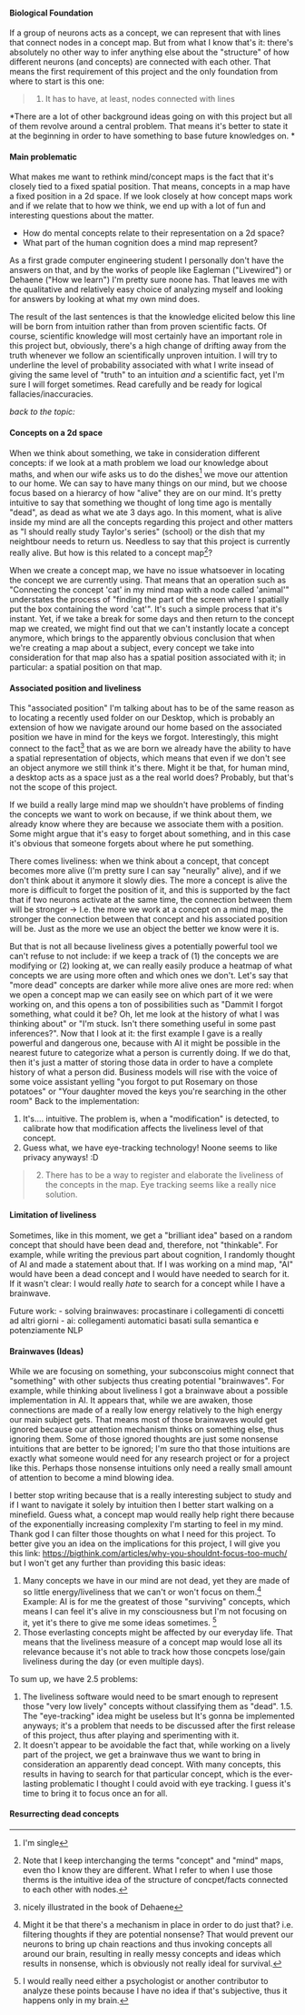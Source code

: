 #### Biological Foundation

If a group of neurons acts as a concept, we can represent that with lines that connect nodes in a concept map.
But from what I know that's it: there's absolutely no other way to infer anything else about the "structure" of how different neurons (and concepts) are connected
with each other. 
That means the first requirement of this project and the only foundation from where to start is this one:
>1. It has to have, at least, nodes connected with lines


*There are a lot of other background ideas going on with this project but all of them revolve around a central problem.
That means it's better to state it at the beginning in order to have something to base future knowledges on. *
#### Main problematic

What makes me want to rethink mind/concept maps is the fact that it's closely tied to a fixed spatial position.
That means, concepts in a map have a fixed position in a 2d space. 
If we look closely at how concept maps work and if we relate that to how we think, we end up with a lot of fun and interesting questions about the matter. 
* How do mental concepts relate to their representation on a 2d space? 
* What part of the human cognition does a mind map represent?

As a first grade computer engineering student I personally don't have the answers on that, and by the works of people like Eagleman ("Livewired")
or Dehaene ("How we learn") I'm pretty sure noone has. 
That leaves me with the qualitative and relatively easy choice of analyzing myself and looking for answers by looking 
at what my own mind does.

The result of the last sentences is that the knowledge elicited below this line will be born from intuition rather than from proven scientific facts.
Of course, scientific knowledge will most certainly have an important role in this project but, obviously, there's a high change of drifting away from the truth
whenever we follow an scientifically unproven intuition. 
I will try to underline the level of probability associated with what I write insead of giving the same level of "truth" to an intuition *and* a scientific
fact, yet I'm sure I will forget sometimes. Read carefully and be ready for logical fallacies/inaccuracies.


*back to the topic:*
#### Concepts on a 2d space

When we think about something, we take in consideration different concepts: if we look at a math problem we load our knowledge about maths, and when our wife
asks us to do the dishes[^1] we move our attention to our home. 
We can say to have many things on our mind, but we choose focus based on a hierarcy of how "alive" they are on our mind. 
It's pretty intuitive to say that something we thought of long time ago is mentally "dead", as dead as what we ate 3 days ago. 
In this moment, what is alive inside my mind are all the concepts regarding this project and other matters as "I should really study Taylor's series" (school)
or the dish that my neightbour needs to return us. Needless to say that this project is currently really alive.
But how is this related to a concept map[^2]? 

When we create a concept map, we have no issue whatsoever in locating the concept we are currently using. That means that an operation such as "Connecting 
the concept 'cat' in my mind map with a node called 'animal'" understates the process of "finding the part of the screen where I spatially put the box
containing the word 'cat'". 
It's such a simple process that it's instant. 
Yet, if we take a break for some days and then return to the concept map we created, we might find out that we can't instantly locate a concept anymore, which
brings to the apparently obvious conclusion that when we're creating a map about a subject, every concept we take into consideration for that map also has a 
spatial position associated with it; in particular: a spatial position on that map.


#### Associated position and liveliness

This "associated position" I'm talking about has to be of the same reason as to locating a recently used folder on our Desktop, which is probably an
extension of how we navigate around our home based on the associated position we have in mind for the keys we forgot. 
Interestingly, this might connect to the fact[^3] that as we are born we already have the ability to have a spatial representation of objects,
which means that even if we don't see an object anymore we still think it's there. Might it be that, for human mind, a desktop acts as a space just as a
the real world does? Probably, but that's not the scope of this project.

If we build a really large mind map we shouldn't have problems of finding the concepts we want to work on because, if we think about them, we already know
where they are because we associate them with a position.
Some might argue that it's easy to forget about something, and in this case it's obvious that someone forgets about where he put something. 

There comes liveliness: when we think about a concept, that concept becomes more alive (I'm pretty sure I can say "neurally" alive), and if we don't think about
it anymore it slowly dies. The more a concept is alive the more is difficult to forget the position of it, and this is supported by the fact that if two neurons
activate at the same time, the connection between them will be stronger -> I.e. the more we work at a concept on a mind map, the stronger the connection between
that concept and his associated position will be. Just as the more we use an object the better we know were it is. 

But that is not all because liveliness gives a potentially powerful tool we can't refuse to not include:
if we keep a track of (1) the concepts we are modifying or (2) looking at, we can really easily produce a heatmap of what concepts we are using more often
and which ones we don't. Let's say that "more dead" concepts are darker while more alive ones are more red: when we open a concept map we can easily see on
which part of it we were working on, and this opens a ton of possibilities such as "Dammit I forgot something, what could it be? Oh, let me look at the history
of what I was thinking about" or "I'm stuck. Isn't there something useful in some past inferences?".
Now that I look at it: the first example I gave is a really powerful and dangerous one, because with AI it might be possible in the nearest future to 
categorize what a person is currently doing. If we do that, then it's just a matter of storing those data in order to have a complete history 
of what a person did. Business models will rise with the voice of some voice assistant yelling "you forgot to put Rosemary on those potatoes" or "Your daughter
moved the keys you're searching in the other room"
Back to the implementation: 

1) It's.... intuitive. The problem is, when a "modification" is detected, to calibrate how that modification affects the liveliness level of that concept.
2) Guess what, we have eye-tracking technology! Noone seems to like privacy anyways! :D

> 2. There has to be a way to register and elaborate the liveliness of the concepts in the map. Eye tracking seems like a really nice solution. 



#### Limitation of liveliness

Sometimes, like in this moment, we get a "brilliant idea" based on a random concept that should have been dead and, therefore, not "thinkable". 
For example, while writing the previous part about cognition, I randomly thought of AI and made a statement about that. If I was working on a mind map,
"AI" would have been a dead concept and I would have needed to search for it. If it wasn't clear: I would really *hate* to search for a concept while I have a
brainwave. 

Future work: - solving brainwaves: procastinare i collegamenti di concetti ad altri giorni
             - ai: collegamenti automatici basati sulla semantica e potenziamente NLP
             

#### Brainwaves (Ideas)

While we are focusing on something, your subconscoius might connect that "something" with other subjects thus creating potential "brainwaves".
For example, while thinking about liveliness I got a brainwave about a possible implementation in AI.
It appears that, while we are awaken, those connections are made of a really low energy relatively to the high energy our main subject gets. That means
most of those brainwaves would get ignored because our attention mechanism thinks on something else, thus ignoring them.
Some of those ignored thoughts are just some nonsense intuitions that are better to be ignored; I'm sure tho that those intuitions are exactly what someone
would need for any research project or for a project like this. Perhaps those nonsense intuitions only need a really small amount of attention to become a
mind blowing idea.

I better stop writing because that is a really interesting subject to study and if I want to navigate it solely by intuition then I better start walking
on a minefield.
Guess what, a concept map would really help right there because of the exponentially increasing complexity I'm starting to feel in my mind. Thank god I can
filter those thoughts on what I need for this project.
To better give you an idea on the implications for this project, I will give you this link: <https://bigthink.com/articles/why-you-shouldnt-focus-too-much/> 
but I won't get any further than providing this basic ideas: 

1. Many concepts we have in our mind are not dead, yet they are made of so little energy/liveliness that we can't or won't focus on them.[^4]
   Example: AI is for me the greatest of those "surviving" concepts, which means I can feel it's alive in my consciousness but I'm not focusing on it, yet it's
   there to give me some ideas sometimes. [^5]
2. Those everlasting concepts might be affected by our everyday life. That means that the liveliness measure of a concept map would lose all its
   relevance because it's not able to track how those concpets lose/gain liveliness during the day (or even multiple days). 
   
To sum up, we have 2.5 problems:
1. The liveliness software would need to be smart enough to represent those "very low lively" concepts without classifying them as "dead".
1.5. The "eye-tracking" idea might be useless but It's gonna be implemented anyways; it's a problem that needs to be discussed after the first release of 
     this project, thus after playing and sperimenting with it. 
2. It doesn't appear to be avoidable the fact that, while working on a lively part of the project, we get a brainwave thus we want to bring in consideration
   an apparently dead concept. With many concepts, this results in having to search for that particular concept, which is the ever-lasting problematic I thought
   I could avoid with eye tracking. I guess it's time to bring it to focus once an for all. 
   
   
#### Resurrecting dead concepts




[^1]: I'm single
[^2]: Note that I keep interchanging the terms "concept" and "mind" maps, even tho I know they are different. What I refer to when I use those therms is the
intuitive idea of the structure of concpet/facts connected to each other with nodes.
[^3]: nicely illustrated in the book of Dehaene
[^4]: Might it be that there's a mechanism in place in order to do just that? i.e. filtering thoughts if they are potential nonsense? That would prevent our neurons to bring up chain reactions and thus invoking concepts all around our brain, resulting in really messy concepts and ideas which results in nonsense, which is obviously not really ideal for survival. 
[^5]: I would really need either a psychologist or another contributor to analyze these points because I have no idea if that's subjective, thus it happens only in my brain.
